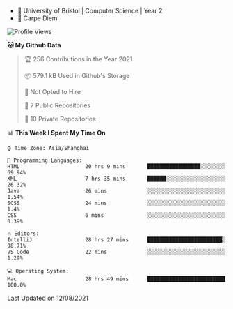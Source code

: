 - :school: University of Bristol | Computer Science | Year 2
- :musical_keyboard: Carpe Diem

<!--START_SECTION:waka-->
![Profile Views](http://img.shields.io/badge/Profile%20Views-20-blue)

**🐱 My Github Data** 

> 🏆 256 Contributions in the Year 2021
 > 
> 📦 579.1 kB Used in Github's Storage 
 > 
> 🚫 Not Opted to Hire
 > 
> 📜 7 Public Repositories 
 > 
> 🔑 10 Private Repositories  
 > 
📊 **This Week I Spent My Time On** 

```text
⌚︎ Time Zone: Asia/Shanghai

💬 Programming Languages: 
HTML                     20 hrs 9 mins       █████████████████░░░░░░░░   69.94% 
XML                      7 hrs 35 mins       ██████░░░░░░░░░░░░░░░░░░░   26.32% 
Java                     26 mins             ░░░░░░░░░░░░░░░░░░░░░░░░░   1.54% 
SCSS                     24 mins             ░░░░░░░░░░░░░░░░░░░░░░░░░   1.4% 
CSS                      6 mins              ░░░░░░░░░░░░░░░░░░░░░░░░░   0.39%

🔥 Editors: 
IntelliJ                 28 hrs 27 mins      ████████████████████████░   98.71% 
VS Code                  22 mins             ░░░░░░░░░░░░░░░░░░░░░░░░░   1.29%

💻 Operating System: 
Mac                      28 hrs 49 mins      █████████████████████████   100.0%

```


 Last Updated on 12/08/2021
<!--END_SECTION:waka-->